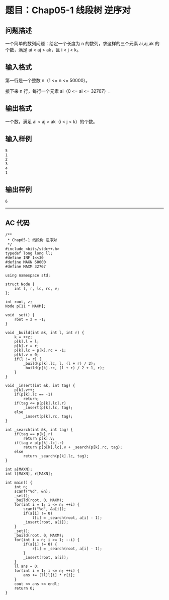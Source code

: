 # 题目：Chap05-1 线段树 逆序对

## 问题描述
一个简单的数列问题：给定一个长度为 n 的数列，求这样的三个元素 ai,aj,ak 的个数，满足 ai < aj > ak，且 i < j < k。

## 输入格式
第一行是一个整数 n（1 <= n <= 50000）。

接下来 n 行，每行一个元素 ai（0 <= ai <= 32767）.

## 输出格式
一个数，满足 ai < aj > ak（i < j < k）的个数。
## 输入样例
	5
	1
	2
	3
	4
	1
## 输出样例
	6

----

## AC 代码

	/**
	 * Chap05-1 线段树 逆序对
	 */
	#include <bits/stdc++.h>
	typedef long long ll;
	#define INF 1<<30
	#define MAXN 60000
	#define MAXM 32767
	
	using namespace std;
	
	struct Node {
	    int l, r, lc, rc, v;
	};
	
	int root, z;
	Node p[11 * MAXM];
	
	void _set() {
	    root = z = -1;
	}
	
	void _build(int &k, int l, int r) {
	    k = ++z;
	    p[k].l = l;
	    p[k].r = r;
	    p[k].lc = p[k].rc = -1;
	    p[k].v = 0;
	    if(l != r) {
	        _build(p[k].lc, l, (l + r) / 2);
	        _build(p[k].rc, (l + r) / 2 + 1, r);
	    }
	}
	
	void _insert(int &k, int tag) {
	    p[k].v++;
	    if(p[k].lc == -1)
	        return;
	    if(tag <= p[p[k].lc].r)
	        _insert(p[k].lc, tag);
	    else
	        _insert(p[k].rc, tag);
	}
	
	int _search(int &k, int tag) {
	    if(tag == p[k].r)
	        return p[k].v;
	    if(tag > p[p[k].lc].r)
	        return p[p[k].lc].v + _search(p[k].rc, tag);
	    else
	        return _search(p[k].lc, tag);
	}
	
	int a[MAXN];
	int l[MAXN], r[MAXN];
	
	int main() {
	    int n;
	    scanf("%d", &n);
	    _set();
	    _build(root, 0, MAXM);
	    for(int i = 1; i <= n; ++i) {
	        scanf("%d", &a[i]);
	        if(a[i] != 0)
	            l[i] = _search(root, a[i] - 1);
	        _insert(root, a[i]);
	    }
	    _set();
	    _build(root, 0, MAXM);
	    for(int i = n; i >= 1; --i) {
	        if(a[i] != 0) {
	            r[i] = _search(root, a[i] - 1);
	        }
	        _insert(root, a[i]);
	    }
	    ll ans = 0;
	    for(int i = 1; i <= n; ++i) {
	        ans += (ll)l[i] * r[i];
	    }
	    cout << ans << endl;
	    return 0;
	}



